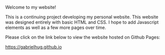 Welcome to my website!

This is a continuing project developing my personal website. 
This website was designed entirely with basic HTML and CSS. I hope to add Javascript elements as well as a few more pages over time. 

Please click on the link below to view the website hosted on Github Pages:

https://gabrielhug.github.io



